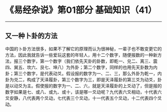# 《易经杂说》第01部分 基础知识（41）

------

## 又一种卜卦的方法

中国的卜卦方法很多，如果不了解它的原理而认为很神秘，一辈子也不敢变更它的方法，因此我就告诉一些爱玩这套的年轻人，用十二个数字，随便报数的一种新方法，报三个数字，第一个数字（我们依先天卦的卦数，即乾一、兑二、离三、震四、巽五、坎六、艮七、坤八）为外卦；第二个数字，同样的也用先天卦数为内卦；第三个数字，是代表动爻。假设报的数字为一、二、三，那么外卦为乾一，内卦为兑二，构成了天泽履卦，第三个数字为三，即是天泽履卦的第三爻为动爻，卦是以动爻为主。假使报的数字为一、二、六，就是天泽履卦的上爻动了，但是报的数字如果是七、或八、或九、或十，该是哪一爻动呢？九代表六爻相动，十代表六爻安静，八代表两个爻动，七代表三个爻动，十一代表五个爻动，十二代表四个爻动。